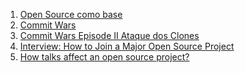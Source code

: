 1. [Open Source como base](https://medium.com/@leobalter/open-source-como-base-2136b6890d)
1. [Commit Wars](https://medium.com/@afonsopacifer/commit-wars-5c51ddd837cd)
1. [Commit Wars Episode II Ataque dos Clones](https://medium.com/@afonsopacifer/commit-wars-a6cd5372b46)
1. [Interview: How to Join a Major Open Source Project](http://www.sitepoint.com/interview-join-major-open-source-project/)
1. [How talks affect an open source project?](https://medium.com/developer-relations/how-talks-affect-an-open-source-project-e4dd1db81a6d?ct=t(BrazilJS_Weekly_468_9_2013))